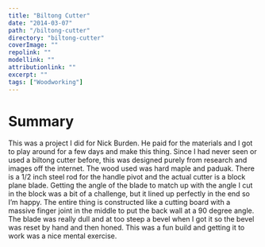 ```yaml
---
title: "Biltong Cutter"
date: "2014-03-07"
path: "/biltong-cutter"
directory: "biltong-cutter"
coverImage: ""
repolink: ""
modellink: ""
attributionlink: ""
excerpt: ""
tags: ["Woodworking"]
---
```


# Summary

This was a project I did for Nick Burden. He paid for the materials and I got to play around for a few days and make this thing. Since I had never seen or used a biltong cutter before, this was designed purely from research and images off the internet. The wood used was hard maple and paduak. There is a 1/2 inch steel rod for the handle pivot and the actual cutter is a block plane blade. Getting the angle of the blade to match up with the angle I cut in the block was a bit of a challenge, but it lined up perfectly in the end so I’m happy. The entire thing is constructed like a cutting board with a massive finger joint in the middle to put the back wall at a 90 degree angle. The blade was really dull and at too steep a bevel when I got it so the bevel was reset by hand and then honed. This was a fun build and getting it to work was a nice mental exercise.

